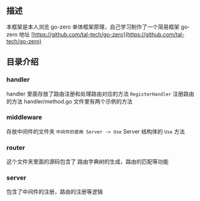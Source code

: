 ## 描述
本框架是本人浏览 go-zero 单体框架原理，自己学习制作了一个简易框架
go-zero 地址 [https://github.com/tal-tech/go-zero](https://github.com/tal-tech/go-zero)

## 目录介绍
### handler
handler 里面存放了路由注册和处理路由对应的方法
`RegisterHandler` 注册路由的方法
handler/method.go 文件里有两个示例的方法

### middleware
存放中间件的文件夹
`中间件的使用 Server -> Use` Server 结构体的 `Use` 方法

### router
这个文件夹里面的源码包含了 路由字典树的生成，路由的匹配等功能

### server
包含了中间件的注册，路由的注册等逻辑
